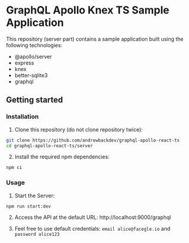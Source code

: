# GraphQL Apollo Knex TS Sample Application

This repository (server part) contains a sample application built using the following technologies:

- @apollo/server
- express
- knex
- better-sqlite3
- graphql

## Getting started

### Installation

1. Clone this repository (do not clone repository twice):

```sh
git clone https://github.com/andrewbackdev/graphql-apollo-react-ts
cd graphql-apollo-react-ts/server
```

2. Install the required npm dependencies:

```sh
npm ci
```

### Usage

1. Start the Server:

```sh
npm run start:dev
```

2. Access the API at the default URL: http://localhost:9000/graphql

3. Feel free to use default credentials: `email alice@facegle.io` and `password alice123`
